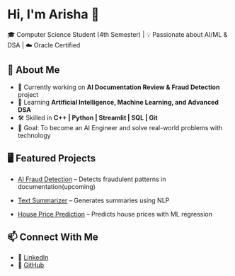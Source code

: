 # Hi, I'm Arisha 👋

🎓 Computer Science Student (4th Semester) | 💡 Passionate about AI/ML & DSA | ☁️ Oracle Certified  

## 🚀 About Me
- 🔭 Currently working on **AI Documentation Review & Fraud Detection** project  
- 🌱 Learning **Artificial Intelligence, Machine Learning, and Advanced DSA**  
- 🛠️ Skilled in **C++ | Python | Streamlit | SQL | Git**  
- 🎯 Goal: To become an AI Engineer and solve real-world problems with technology  

## 🖥️ Featured Projects
- [AI Fraud Detection](https://github.com/arisckm/AI-Fraud-Detection) – Detects fraudulent patterns in documentation(upcoming)
- [Text Summarizer](https://github.com/arisckm/text-summarizer) – Generates summaries using NLP


- [House Price Prediction](https://github.com/arisckm/house-prediction) – Predicts house prices with ML regression

 

## 📫 Connect With Me
- 💼 [LinkedIn](https://www.linkedin.com/in/arisha-manzoor-14b494311?utm_source=share&utm_campaign=share_via&utm_content=profile&utm_medium=android_app)  
- 📂 [GitHub](https://github.com/arisckm)  
